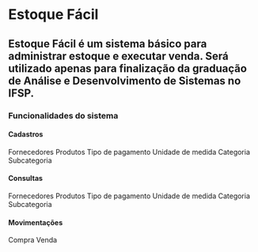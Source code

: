 # Estoque Fácil
## Estoque Fácil é um sistema básico para administrar estoque e executar venda. Será utilizado apenas para finalização da graduação de Análise e Desenvolvimento de Sistemas no IFSP.
### Funcionalidades do sistema
#### Cadastros
Fornecedores
Produtos
Tipo de pagamento
Unidade de medida
Categoria
Subcategoria
#### Consultas
Fornecedores
Produtos
Tipo de pagamento
Unidade de medida
Categoria
Subcategoria
#### Movimentações
Compra
Venda
